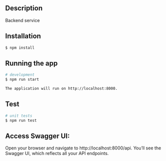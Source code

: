 ## Description

Backend service 

## Installation

```bash
$ npm install
```

## Running the app

```bash
# development
$ npm run start

The application will run on http://localhost:8000.

```

## Test

```bash
# unit tests
$ npm run test

```

## Access Swagger UI:

Open your browser and navigate to http://localhost:8000/api. You’ll see the Swagger UI, which reflects all your API endpoints.